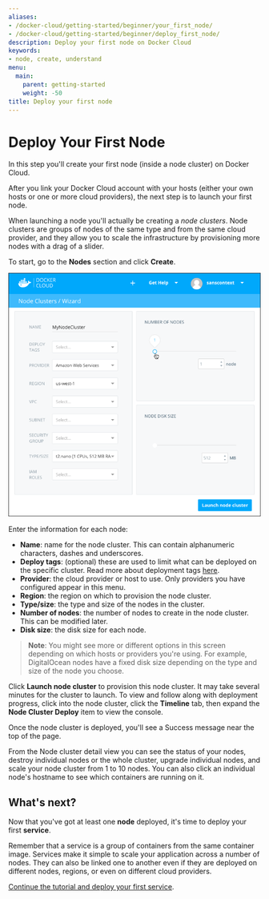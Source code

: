```yaml
---
aliases:
- /docker-cloud/getting-started/beginner/your_first_node/
- /docker-cloud/getting-started/beginner/deploy_first_node/
description: Deploy your first node on Docker Cloud
keywords:
- node, create, understand
menu:
  main:
    parent: getting-started
    weight: -50
title: Deploy your first node
---
```


# Deploy Your First Node

In this step you'll create your first node (inside a node cluster) on Docker Cloud.

After you link your Docker Cloud account with your hosts (either your own hosts or one or more cloud providers), the next step is to launch your first node.

When launching a node you'll actually be creating a _node clusters_. Node clusters are groups of nodes of the same type and from the same cloud provider, and they allow you to scale the infrastructure by provisioning more nodes with a drag of a slider.

 To start, go to the **Nodes** section and click **Create**.

![](images/first_node.png)

Enter the information for each node:

  -   **Name**: name for the node cluster. This can contain alphanumeric characters, dashes and underscores.
  -   **Deploy tags**: (optional) these are used to limit what can be deployed on the specific cluster. Read more about deployment tags [here](../apps/deploy-tags.md).
  -   **Provider**: the cloud provider or host to use. Only providers you have configured appear in this menu.
  -  **Region**: the region on which to provision the node cluster.
  -  **Type/size**: the type and size of the nodes in the cluster.
  -  **Number of nodes**: the number of nodes to create in the node cluster. This can be modified later.
  -  **Disk size**: the disk size for each node.

> **Note**: You might see more or different options in this screen depending on which hosts or providers you're using. For example, DigitalOcean nodes have a fixed disk size depending on the type and size of the node you choose.

Click **Launch node cluster** to provision this node cluster. It may take several minutes for the cluster to launch. To view and follow along with deployment progress, click into the node cluster, click the **Timeline** tab, then expand the **Node Cluster Deploy** item to view the console.

Once the node cluster is deployed, you'll see a Success message near the top of the page.

From the Node cluster detail view you can see the status of your nodes, destroy individual nodes or the whole cluster, upgrade individual nodes, and scale your node cluster from 1 to 10 nodes. You can also click an individual node's hostname to see which containers are running on it.

## What's next?

Now that you've got at least one **node** deployed, it's time to deploy your first **service**.

Remember that a service is a group of containers from the same container image. Services make it simple to scale your application across a number of nodes. They can also be linked one to another even if they are deployed on different nodes, regions, or even on different cloud providers.

[Continue the tutorial and deploy your first service](your_first_service.md).

